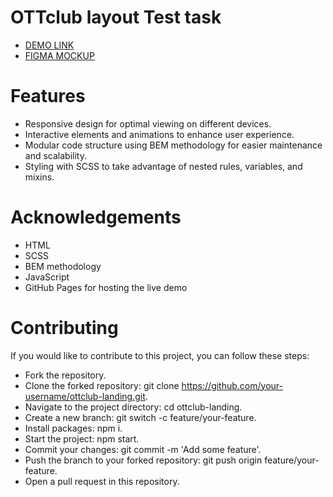 # OTTclub layout Test task

- [DEMO LINK](https://maksimkad.github.io/OTTclub/)
- [FIGMA MOCKUP](https://www.figma.com/file/zmoUQbLjiPhVIdQWrNbRTH/%5BOTTCLUB%5D-%D0%A2%D0%95%D0%A1%D0%A2%D0%9E%D0%92%D0%9E%D0%95-%D0%97%D0%90%D0%94%D0%90%D0%9D%D0%98%D0%95?)

# Features
- Responsive design for optimal viewing on different devices.
- Interactive elements and animations to enhance user experience.
- Modular code structure using BEM methodology for easier maintenance and scalability.
- Styling with SCSS to take advantage of nested rules, variables, and mixins.

# Acknowledgements
- HTML
- SCSS
- BEM methodology
- JavaScript
- GitHub Pages for hosting the live demo

# Contributing
If you would like to contribute to this project, you can follow these steps:

- Fork the repository.
- Clone the forked repository: git clone https://github.com/your-username/ottclub-landing.git.
- Navigate to the project directory: cd ottclub-landing.
- Create a new branch: git switch -c feature/your-feature.
- Install packages: npm i.
- Start the project: npm start.
- Commit your changes: git commit -m 'Add some feature'.
- Push the branch to your forked repository: git push origin feature/your-feature.
- Open a pull request in this repository.
